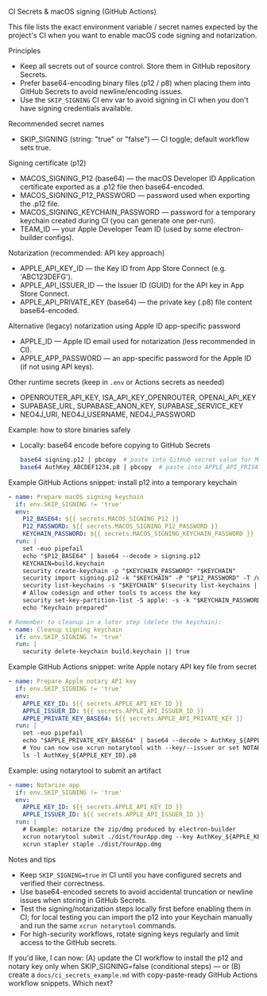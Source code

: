 CI Secrets & macOS signing (GitHub Actions)

This file lists the exact environment variable / secret names expected by the
project's CI when you want to enable macOS code signing and notarization.

Principles
- Keep all secrets out of source control. Store them in GitHub repository Secrets.
- Prefer base64-encoding binary files (p12 / p8) when placing them into GitHub
  Secrets to avoid newline/encoding issues.
- Use the `SKIP_SIGNING` CI env var to avoid signing in CI when you don't have
  signing credentials available.

Recommended secret names
- SKIP_SIGNING (string: "true" or "false") — CI toggle; default workflow sets true.

Signing certificate (p12)
- MACOS_SIGNING_P12 (base64) — the macOS Developer ID Application certificate exported as a .p12 file then base64-encoded.
- MACOS_SIGNING_P12_PASSWORD — password used when exporting the .p12 file.
- MACOS_SIGNING_KEYCHAIN_PASSWORD — password for a temporary keychain created during CI (you can generate one per-run).
- TEAM_ID — your Apple Developer Team ID (used by some electron-builder configs).

Notarization (recommended: API key approach)
- APPLE_API_KEY_ID — the Key ID from App Store Connect (e.g. 'ABC123DEFG').
- APPLE_API_ISSUER_ID — the Issuer ID (GUID) for the API key in App Store Connect.
- APPLE_API_PRIVATE_KEY (base64) — the private key (.p8) file content base64-encoded.

Alternative (legacy) notarization using Apple ID app-specific password
- APPLE_ID — Apple ID email used for notarization (less recommended in CI).
- APPLE_APP_PASSWORD — an app-specific password for the Apple ID (if not using API keys).

Other runtime secrets (keep in `.env` or Actions secrets as needed)
- OPENROUTER_API_KEY, ISA_API_KEY_OPENROUTER, OPENAI_API_KEY
- SUPABASE_URL, SUPABASE_ANON_KEY, SUPABASE_SERVICE_KEY
- NEO4J_URI, NEO4J_USERNAME, NEO4J_PASSWORD

Example: how to store binaries safely
- Locally: base64 encode before copying to GitHub Secrets
  ```bash
  base64 signing.p12 | pbcopy  # paste into GitHub secret value for MACOS_SIGNING_P12
  base64 AuthKey_ABCDEF1234.p8 | pbcopy  # paste into APPLE_API_PRIVATE_KEY
  ```

Example GitHub Actions snippet: install p12 into a temporary keychain

```yaml
- name: Prepare macOS signing keychain
  if: env.SKIP_SIGNING != 'true'
  env:
    P12_BASE64: ${{ secrets.MACOS_SIGNING_P12 }}
    P12_PASSWORD: ${{ secrets.MACOS_SIGNING_P12_PASSWORD }}
    KEYCHAIN_PASSWORD: ${{ secrets.MACOS_SIGNING_KEYCHAIN_PASSWORD }}
  run: |
    set -euo pipefail
    echo "$P12_BASE64" | base64 --decode > signing.p12
    KEYCHAIN=build.keychain
    security create-keychain -p "$KEYCHAIN_PASSWORD" "$KEYCHAIN"
    security import signing.p12 -k "$KEYCHAIN" -P "$P12_PASSWORD" -T /usr/bin/codesign || true
    security list-keychains -s "$KEYCHAIN" $(security list-keychains | sed -n 's/^\s*"\(.*\)"$/\1/p')
    # Allow codesign and other tools to access the key
    security set-key-partition-list -S apple: -s -k "$KEYCHAIN_PASSWORD" "$KEYCHAIN" || true
    echo "Keychain prepared"

# Remember to cleanup in a later step (delete the keychain):
- name: Cleanup signing keychain
  if: env.SKIP_SIGNING != 'true'
  run: |
    security delete-keychain build.keychain || true
```

Example GitHub Actions snippet: write Apple notary API key file from secret

```yaml
- name: Prepare Apple notary API key
  if: env.SKIP_SIGNING != 'true'
  env:
    APPLE_KEY_ID: ${{ secrets.APPLE_API_KEY_ID }}
    APPLE_ISSUER_ID: ${{ secrets.APPLE_API_ISSUER_ID }}
    APPLE_PRIVATE_KEY_BASE64: ${{ secrets.APPLE_API_PRIVATE_KEY }}
  run: |
    set -euo pipefail
    echo "$APPLE_PRIVATE_KEY_BASE64" | base64 --decode > AuthKey_${APPLE_KEY_ID}.p8
    # You can now use xcrun notarytool with --key/--issuer or set NOTARYTOOL_KEY chain
    ls -l AuthKey_${APPLE_KEY_ID}.p8
```

Example: using notarytool to submit an artifact

```yaml
- name: Notarize app
  if: env.SKIP_SIGNING != 'true'
  env:
    APPLE_KEY_ID: ${{ secrets.APPLE_API_KEY_ID }}
    APPLE_ISSUER_ID: ${{ secrets.APPLE_API_ISSUER_ID }}
  run: |
    # Example: notarize the zip/dmg produced by electron-builder
    xcrun notarytool submit ./dist/YourApp.dmg --key AuthKey_${APPLE_KEY_ID}.p8 --key-id ${APPLE_KEY_ID} --issuer ${APPLE_ISSUER_ID} --wait
    xcrun stapler staple ./dist/YourApp.dmg
```

Notes and tips
- Keep `SKIP_SIGNING=true` in CI until you have configured secrets and verified their correctness.
- Use base64-encoded secrets to avoid accidental truncation or newline issues when storing in GitHub Secrets.
- Test the signing/notarization steps locally first before enabling them in CI; for local testing you can import the p12 into your Keychain manually and run the same `xcrun notarytool` commands.
- For high-security workflows, rotate signing keys regularly and limit access to the GitHub secrets.

If you'd like, I can now: (A) update the CI workflow to install the p12 and notary key only when SKIP_SIGNING=false (conditional steps) — or (B) create a `docs/ci_secrets_example.md` with copy-paste-ready GitHub Actions workflow snippets. Which next?
